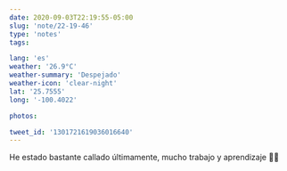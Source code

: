 ```yaml
---
date: 2020-09-03T22:19:55-05:00
slug: 'note/22-19-46'
type: 'notes'
tags:

lang: 'es'
weather: '26.9°C'
weather-summary: 'Despejado'
weather-icon: 'clear-night'
lat: '25.7555'
long: '-100.4022'

photos:

tweet_id: '1301721619036016640'
---
```

He estado bastante callado últimamente, mucho trabajo y aprendizaje 👌🏼
